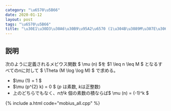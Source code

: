 ```yaml
---
category: "\u6570\u5B66"
date: 2020-01-12
layout: post
tags: "\u6570\u5B66"
title: "\u30E1\u30D3\u30A6\u30B9\u95A2\u6570 (1\u304B\u3089M\u307E\u3067)"
---
```


## 説明

次のように定義されるメビウス関数 $ \mu (n) $を $1 \leq n \leq M $ となるすべての$n$に対して $ \Theta (M \log \log M) $ で求める。
- $\mu (1) = 1 $
- $\mu (p^{2} k) = 0 $ ($p$ は素数, $k$は正整数)
- 上のどちらでもなく、$n$が$k$ 個の素数の積ならば$ \mu (n) = (-1)^k $

{% include a.html code="mobius_all.cpp" %}